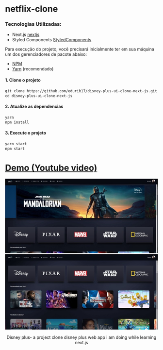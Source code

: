 # netflix-clone

### Tecnologias Utilizadas:

- Next.js [nextjs](https://nextjs.org/)
- Styled Components [StyledComponents](https://styled-components.com/)

<p>Para execução do projeto, você precisará inicialmente ter em sua máquina um dos gerenciadores de pacote abaixo: </p>

- [NPM](https://www.npmjs.com/)
- [Yarn](https://yarnpkg.com/lang/en/) (recomendado)

<p>

#### 1. Clone o projeto

```
git clone https://github.com/edurib17/disney-plus-ui-clone-next-js.git
cd disney-plus-ui-clone-next-js
```

#### 2. Atualize as dependencias

```
yarn
npm install
```

#### 3. Execute o projeto

```
yarn start
npm start
```

# [Demo (Youtube video)](https://www.youtube.com/watch?v=orbN-ecaYiE)

<p align="center">
  <a><img alt="Google" src="https://github.com/edurib17/disney-plus-ui-clone-next-js/blob/master/public/printScreens/Image-1.jpeg"/></a><br>
  <a href="https://opensource.org/licenses/Apache-2.0"><img alt="Pokemin" src="https://github.com/edurib17/disney-plus-ui-clone-next-js/blob/master/public/printScreens/Image-2.jpeg"/></a>
</p>

<p align="center">  
Disney plus- a project clone disney plus web app i am doing while learning next.js
</p>
</br>
